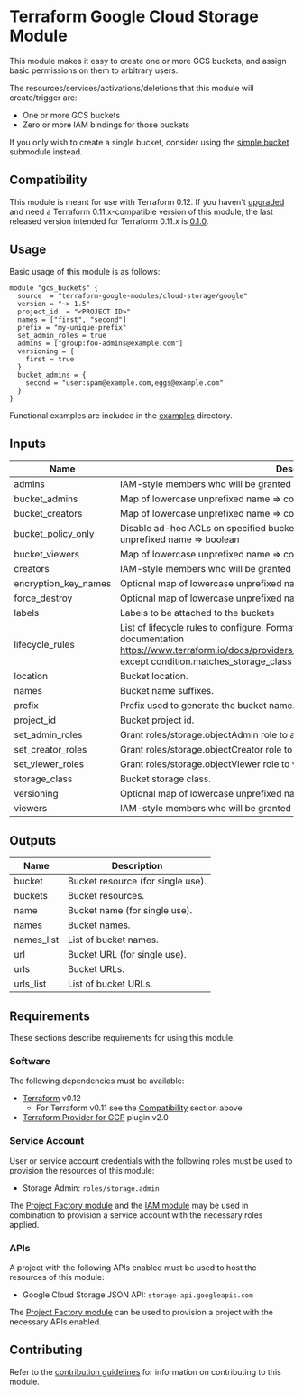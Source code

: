 # Terraform Google Cloud Storage Module

This    module makes it easy to create one or more GCS buckets, and assign basic permissions on them to arbitrary users.

The resources/services/activations/deletions that this module will create/trigger are:

- One or more GCS buckets
- Zero or more IAM bindings for those buckets

If you only wish to create a single bucket, consider using the
[simple bucket](modules/simple_bucket) submodule instead.

## Compatibility

 This module is meant for use with Terraform 0.12. If you haven't [upgraded](https://www.terraform.io/upgrade-guides/0-12.html)
  and need a Terraform 0.11.x-compatible version of this module, the last released version intended for
  Terraform 0.11.x is [0.1.0](https://registry.terraform.io/modules/terraform-google-modules/cloud-storage/google/0.1.0).

## Usage

Basic usage of this module is as follows:

```hcl
module "gcs_buckets" {
  source  = "terraform-google-modules/cloud-storage/google"
  version = "~> 1.5"
  project_id  = "<PROJECT ID>"
  names = ["first", "second"]
  prefix = "my-unique-prefix"
  set_admin_roles = true
  admins = ["group:foo-admins@example.com"]
  versioning = {
    first = true
  }
  bucket_admins = {
    second = "user:spam@example.com,eggs@example.com"
  }
}
```

Functional examples are included in the
[examples](./examples/) directory.

<!-- BEGINNING OF PRE-COMMIT-TERRAFORM DOCS HOOK -->
## Inputs

| Name | Description | Type | Default | Required |
|------|-------------|:----:|:-----:|:-----:|
| admins | IAM-style members who will be granted roles/storage.objectAdmin on all buckets. | list(string) | `<list>` | no |
| bucket\_admins | Map of lowercase unprefixed name => comma-delimited IAM-style bucket admins. | map | `<map>` | no |
| bucket\_creators | Map of lowercase unprefixed name => comma-delimited IAM-style bucket creators. | map | `<map>` | no |
| bucket\_policy\_only | Disable ad-hoc ACLs on specified buckets. Defaults to true. Map of lowercase unprefixed name => boolean | map | `<map>` | no |
| bucket\_viewers | Map of lowercase unprefixed name => comma-delimited IAM-style bucket viewers. | map | `<map>` | no |
| creators | IAM-style members who will be granted roles/storage.objectCreators on all buckets. | list(string) | `<list>` | no |
| encryption\_key\_names | Optional map of lowercase unprefixed name => string, empty strings are ignored. | map | `<map>` | no |
| force\_destroy | Optional map of lowercase unprefixed name => boolean, defaults to false. | map | `<map>` | no |
| labels | Labels to be attached to the buckets | map | `<map>` | no |
| lifecycle\_rules | List of lifecycle rules to configure. Format is the same as described in provider documentation https://www.terraform.io/docs/providers/google/r/storage_bucket.html#lifecycle_rule except condition.matches_storage_class should be a comma delimited string. | object | `<list>` | no |
| location | Bucket location. | string | `"EU"` | no |
| names | Bucket name suffixes. | list(string) | n/a | yes |
| prefix | Prefix used to generate the bucket name. | string | n/a | yes |
| project\_id | Bucket project id. | string | n/a | yes |
| set\_admin\_roles | Grant roles/storage.objectAdmin role to admins and bucket_admins. | bool | `"false"` | no |
| set\_creator\_roles | Grant roles/storage.objectCreator role to creators and bucket_creators. | bool | `"false"` | no |
| set\_viewer\_roles | Grant roles/storage.objectViewer role to viewers and bucket_viewers. | bool | `"false"` | no |
| storage\_class | Bucket storage class. | string | `"MULTI_REGIONAL"` | no |
| versioning | Optional map of lowercase unprefixed name => boolean, defaults to false. | map | `<map>` | no |
| viewers | IAM-style members who will be granted roles/storage.objectViewer on all buckets. | list(string) | `<list>` | no |

## Outputs

| Name | Description |
|------|-------------|
| bucket | Bucket resource (for single use). |
| buckets | Bucket resources. |
| name | Bucket name (for single use). |
| names | Bucket names. |
| names\_list | List of bucket names. |
| url | Bucket URL (for single use). |
| urls | Bucket URLs. |
| urls\_list | List of bucket URLs. |

<!-- END OF PRE-COMMIT-TERRAFORM DOCS HOOK -->

## Requirements

These sections describe requirements for using this module.

### Software

The following dependencies must be available:

- [Terraform][terraform] v0.12
  - For Terraform v0.11 see the [Compatibility](#compatibility) section above
- [Terraform Provider for GCP][terraform-provider-gcp] plugin v2.0

### Service Account

User or service account credentials with the following roles must be used to provision the resources of this module:

- Storage Admin: `roles/storage.admin`

The [Project Factory module][project-factory-module] and the
[IAM module][iam-module] may be used in combination to provision a
service account with the necessary roles applied.

### APIs

A project with the following APIs enabled must be used to host the
resources of this module:

- Google Cloud Storage JSON API: `storage-api.googleapis.com`

The [Project Factory module][project-factory-module] can be used to
provision a project with the necessary APIs enabled.

## Contributing

Refer to the [contribution guidelines](./CONTRIBUTING.md) for
information on contributing to this module.

[iam-module]: https://registry.terraform.io/modules/terraform-google-modules/iam/google
[project-factory-module]: https://registry.terraform.io/modules/terraform-google-modules/project-factory/google
[terraform-provider-gcp]: https://www.terraform.io/docs/providers/google/index.html
[terraform]: https://www.terraform.io/downloads.html
